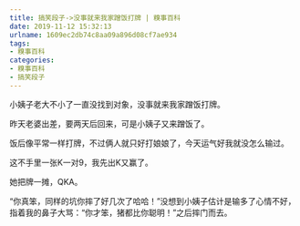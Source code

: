 ```yaml
---
title: 搞笑段子->没事就来我家蹭饭打牌 | 糗事百科
date: 2019-11-12 15:32:13
urlname: 1609ec2db74c8aa09a896d08cf7ae934
tags: 
- 糗事百科
categories:
- 糗事百科
- 搞笑段子
---
```

小姨子老大不小了一直没找到对象，没事就来我家蹭饭打牌。

昨天老婆出差，要两天后回来，可是小姨子又来蹭饭了。

饭后像平常一样打牌，不过俩人就只好打娘娘了，今天运气好我就没怎么输过。

这不手里一张K一对9，我先出K又赢了。

她把牌一摊，QKA。

“你真笨，同样的坑你摔了好几次了哈哈！”没想到小姨子估计是输多了心情不好，指着我的鼻子大骂：“你才笨，猪都比你聪明！”之后摔门而去。


